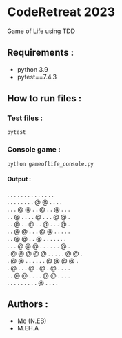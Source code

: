 # CodeRetreat 2023
Game of Life using TDD

## Requirements :
- python 3.9
- pytest==7.4.3

## How to run files :
### Test files :
```shell
pytest
```

### Console game :
```shell
python gameoflife_console.py
```
#### Output :

 .  .  .  .  .  .  .  .  .  .  .  .  .  .   
 .  .  .  .  .  .  .  .  @  @  .  .  .  .   
 .  .  .  @  @  .  .  @  .  .  @  .  .  .   
 .  .  @  .  .  .  .  @  .  .  .  @  @  .   
 .  .  @  .  .  @  .  .  @  .  .  .  @  .   
 .  .  @  @  .  .  .  @  @  .  .  .  .  .   
 .  .  @  @  .  .  @  .  .  .  .  .  .  .   
 .  .  .  @  @  @  .  .  .  .  .  .  @  .   
 .  @  @  @  @  @  .  .  .  .  .  @  @  .   
 .  @  @  .  .  .  .  .  .  @  @  @  @  .   
 .  @  .  .  .  @  .  @  .  @  .  .  .  .   
 .  .  @  @  .  .  .  .  @  @  .  .  .  .   
 .  .  .  .  .  .  .  .  .  @  .  .  .  .   
 


 ## Authors :
 - Me (N.EB)
 - M.EH.A
